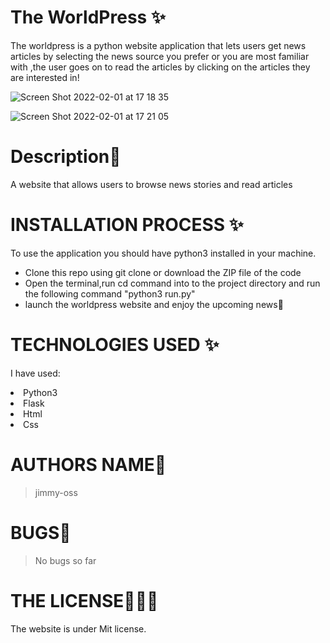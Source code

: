 # The WorldPress ✨

The worldpress is a python website application that lets users get news articles by selecting the news source you prefer or you are most familiar with ,the user goes on to read the articles by clicking on the articles they are interested in!

![Screen Shot 2022-02-01 at 17 18 35](https://user-images.githubusercontent.com/62022158/151985276-252a750b-eb10-4690-9e8b-72cf532ecf4b.png)

![Screen Shot 2022-02-01 at 17 21 05](https://user-images.githubusercontent.com/62022158/151985637-17597b81-2a2e-4b7a-af57-9b369de8e3b4.png)

# Description🌸

A website that allows users to browse news stories and read articles

# INSTALLATION PROCESS ✨

To use the application you should have python3 installed in your machine.

<ul>
<li>Clone this repo using git clone or download the ZIP file of the code</li>
<li>Open the terminal,run cd command into to the project directory and run the following command "python3 run.py"</li>
<li>launch the worldpress website and enjoy the upcoming news🤗</li>
</ul>
 
 # TECHNOLOGIES USED ✨
I have used:
   <li>Python3</li>
   <li>Flask</li>
   <li>Html</li>
   <li>Css</li>

# AUTHORS NAME🦁

> jimmy-oss

# BUGS💢

> No bugs so far

# THE LICENSE👨🏾‍⚖️

The website is under Mit license.
